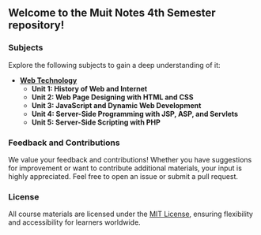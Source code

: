 ## Welcome to the Muit Notes 4th Semester repository!

### Subjects

Explore the following subjects to gain a deep understanding of it:

- **[Web Technology](Web%20Technology.md)**
  - **Unit 1: History of Web and Internet**
  - **Unit 2: Web Page Designing with HTML and CSS**
  - **Unit 3: JavaScript and Dynamic Web Development**
  - **Unit 4: Server-Side Programming with JSP, ASP, and Servlets**
  - **Unit 5: Server-Side Scripting with PHP**

### Feedback and Contributions

We value your feedback and contributions! Whether you have suggestions for improvement or want to contribute additional materials, your input is highly appreciated. Feel free to open an issue or submit a pull request.

### License

All course materials are licensed under the [MIT License](LICENSE), ensuring flexibility and accessibility for learners worldwide.

